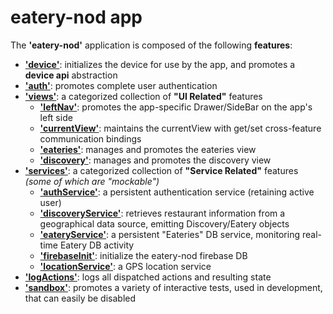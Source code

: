 # eatery-nod app

The **'eatery-nod'** application is composed of the following **features**:

 - [**'device'**](device/README.md):           initializes the device for use by the app, and promotes a **device api** abstraction
 - [**'auth'**](auth/README.md):               promotes complete user authentication
 - [**'views'**](views/README.md):             a categorized collection of **"UI Related"** features
   - [**'leftNav'**](views/leftNav/README.md):         promotes the app-specific Drawer/SideBar on the app's left side
   - [**'currentView'**](views/currentView/README.md): maintains the currentView with get/set cross-feature communication bindings
   - [**'eateries'**](views/eateries/README.md):       manages and promotes the eateries view
   - [**'discovery'**](views/discovery/README.md):     manages and promotes the discovery view
 - [**'services'**](services/README.md):                              a categorized collection of **"Service Related"** features _(some of which are "mockable")_
    - [**'authService'**](services/authService/README.md):            a persistent authentication service (retaining active user)
    - [**'discoveryService'**](services/discoveryService/README.md):  retrieves restaurant information from a geographical data source, emitting Discovery/Eatery objects
    - [**'eateryService'**](services/eateryService/README.md):        a persistent "Eateries" DB service, monitoring real-time Eatery DB activity
    - [**'firebaseInit'**](services/firebaseInit/README.md):          initialize the eatery-nod firebase DB
    - [**'locationService'**](services/locationService/README.md):    a GPS location service
 - [**'logActions'**](logActions/README.md):   logs all dispatched actions and resulting state
 - [**'sandbox'**](sandbox/README.md):         promotes a variety of interactive tests, used in development, that can easily be disabled
